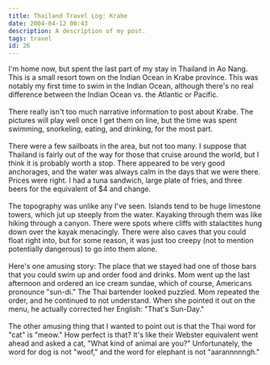 ```yaml
---
title: Thailand Travel Log: Krabe
date: 2004-04-12 06:43
description: A description of my post.
tags: travel
id: 26
---
```

I'm home now, but spent the last part of my stay in Thailand in Ao Nang.  This is a small resort town on the Indian Ocean in Krabe province.  This was notably my first time to swim in the Indian Ocean, although there's no real difference between the Indian Ocean vs. the Atlantic or Pacific.<br />
<br />
There really isn't too much narrative information to post about Krabe.  The pictures will play well once I get them on line, but the time was spent swimming, snorkeling, eating, and drinking, for the most part.<br />
<br />
There were a few sailboats in the area, but not too many.  I suppose that Thailand is fairly out of the way for those that cruise around the world, but I think it is probably worth a stop.  There appeared to be very good anchorages, and the water was always calm in the days that we were there.  Prices were right.  I had a tuna sandwich, large plate of fries, and three beers for the equivalent of $4 and change.<br />
<br />
The topography was unlike any I've seen.  Islands tend to be huge limestone towers, which jut up steeply from the water.  Kayaking through them was like hiking through a canyon.  There were spots where cliffs with stalactites hung down over the kayak menacingly.  There were also caves that you could float right into, but for some reason, it was just too creepy (not to mention potentially dangerous) to go into them alone.<br />
<br />
Here's one amusing story:  The place that we stayed had one of those bars that you could swim up and order food and drinks.  Mom went up the last afternoon and ordered an ice cream sundae, which of course, Americans pronounce "sun-di."  The Thai bartender looked puzzled.  Mom repeated the order, and he continued to not understand.  When she pointed it out on the menu, he actually corrected her English:  "That's Sun-Day."<br />
<br />
The other amusing thing that I wanted to point out is that the Thai word for "cat" is "meow."  How perfect is that?  It's like their Webster equivalent went ahead and asked a cat, "What kind of animal are you?"  Unfortunately, the word for dog is not "woof," and the word for elephant is not "aarannnnngh."<br />

